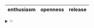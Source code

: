 | enthusiasm | openness | release |
| :--------: | :------: | :-----: |

<details>
  <summary>✨</summary>
  These words are chosen at random each day. New words will appear here tomorrow morning.
</details>